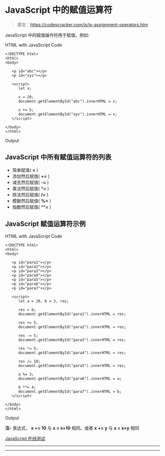 # JavaScript 中的赋值运算符

> 原文：<https://codescracker.com/js/js-assignment-operators.htm>

JavaScript 中的赋值操作符用于赋值。例如:

HTML with JavaScript Code

```
<!DOCTYPE html>
<html>
<body>

   <p id="abc"></p>
   <p id="xyz"></p>

   <script>
      let x;

      x = 20;
      document.getElementById("abc").innerHTML = x;

      x += 5;
      document.getElementById("xyz").innerHTML = x;
   </script>

</body>
</html>
```

Output

## JavaScript 中所有赋值运算符的列表

*   简单赋值( **=** )
*   添加然后赋值( **+=** )
*   减去然后赋值( **-=** )
*   乘法然后赋值( ***=** )
*   除法然后赋值( **/=** )
*   模数然后赋值( **%=** )
*   指数然后赋值( ****=** )

## JavaScript 赋值运算符示例

HTML with JavaScript Code

```
<!DOCTYPE html>
<html>
<body>

   <p id="para1"></p>
   <p id="para2"></p>
   <p id="para3"></p>
   <p id="para4"></p>
   <p id="para5"></p>
   <p id="para6"></p>
   <p id="para7"></p>

   <script>
      let a = 20, b = 3, res;

      res = b;
      document.getElementById("para1").innerHTML = res;

      res += 5;
      document.getElementById("para2").innerHTML = res;

      res -= 5;
      document.getElementById("para3").innerHTML = res;

      res *= 5;
      document.getElementById("para4").innerHTML = res;

      res /= 10;
      document.getElementById("para5").innerHTML = res;

      a %= 3;
      document.getElementById("para6").innerHTML = a;

      b **= 4;
      document.getElementById("para7").innerHTML = b;
   </script>

</body>
</html>
```

Output

**注-** 表达式， **x += 10** 与 **x = x+10** 相同。或者 **x += y** 与 **x = x+y** 相同

[JavaScript 在线测试](/exam/showtest.php?subid=6)

* * *

* * *